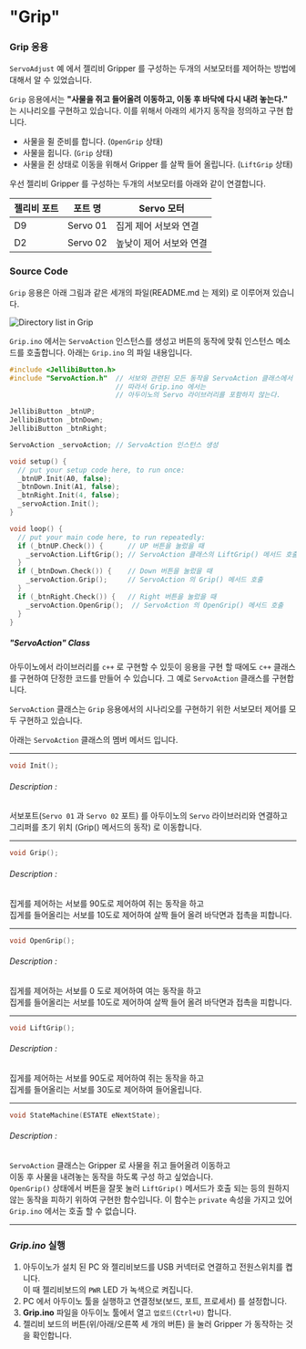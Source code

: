 # "Grip"



### Grip 응용

`ServoAdjust` 예 에서 젤리비 Gripper 를 구성하는 두개의 서보모터를 제어하는 방법에 대해서 알 수 있었습니다. 

`Grip` 응용에서는 **"사물을 쥐고 들어올려 이동하고, 이동 후 바닥에 다시 내려 놓는다."** 는 시나리오를 구현하고 있습니다.  이를 위해서 아래의 세가지 동작을 정의하고 구현 합니다.

- 사물을 쥘 준비를 합니다.  (`OpenGrip` 상태)
- 사물을 쥡니다. (`Grip` 상태)
- 사물을 쥔 상태로 이동을 위해서  Gripper 를 살짝 들어 올립니다. (`LiftGrip` 상태)

우선 젤리비 Gripper 를 구성하는 두개의 서보모터를 아래와 같이 연결합니다. 

| 젤리비 포트 | 포트 명  | Servo 모터              |
| ----------- | -------- | ----------------------- |
| D9          | Servo 01 | 집게 제어 서보와 연결   |
| D2          | Servo 02 | 높낮이 제어 서보와 연결 |

### Source Code

`Grip` 응용은 아래 그림과 같은 세개의 파일(README.md 는 제외) 로 이루어져 있습니다.

![Directory list in Grip](http://www.robotnmore.com/matthew/servo/grip_dir.png)

`Grip.ino` 에서는 `ServoAction` 인스턴스를 생성고 버튼의 동작에 맞춰 인스턴스 메소드를 호출합니다.  아래는 `Grip.ino` 의 파일 내용입니다. 

``` c++
#include <JellibiButton.h> 
#include "ServoAction.h"  // 서보와 관련된 모든 동작을 ServoAction 클래스에서 구현
                          // 따라서 Grip.ino 에서는  
                          // 아두이노의 Servo 라이브러리를 포함하지 않는다.

JellibiButton _btnUP;
JellibiButton _btnDown;
JellibiButton _btnRight;

ServoAction _servoAction; // ServoAction 인스턴스 생성 

void setup() {
  // put your setup code here, to run once:
  _btnUP.Init(A0, false); 
  _btnDown.Init(A1, false);
  _btnRight.Init(4, false);
  _servoAction.Init();     
}

void loop() {
  // put your main code here, to run repeatedly:
  if (_btnUP.Check()) {      // UP 버튼을 눌렀을 때 
    _servoAction.LiftGrip(); // ServoAction 클래스의 LiftGrip() 메서드 호출
  }
  if (_btnDown.Check()) {    // Down 버튼을 눌렀을 때 
    _servoAction.Grip();     // ServoAction 의 Grip() 메서드 호출
  }
  if (_btnRight.Check()) {   // Right 버튼을 눌렀을 때 
    _servoAction.OpenGrip();  // ServoAction 의 OpenGrip() 메서드 호출 
  }
}
```



##### "ServoAction" Class

아두이노에서 라이브러리를 `c++` 로 구현할 수 있듯이 응용을 구현 할 때에도  `c++` 클래스를 구현하여 단정한 코드를 만들어 수 있습니다. 그 예로 `ServoAction` 클래스를 구현합니다. 

`ServoAction` 클래스는 `Grip` 응용에서의 시나리오를 구현하기 위한 서보모터 제어를 모두 구현하고 있습니다.    

아래는 `ServoAction` 클래스의 멤버 메서드 입니다. 

---

``` c++ 
void Init();
```

###### Description : 

서보포트(`Servo 01` 과 `Servo 02` 포트) 를 아두이노의 `Servo` 라이브러리와 연결하고 그리퍼를 초기 위치 (Grip() 메서드의 동작) 로 이동합니다.

---

``` c++
void Grip();
```

###### Description : 

집게를 제어하는 서보를 90도로 제어하여 쥐는 동작을 하고   
집게를 들어올리는 서보를 10도로 제어하여 살짝 들어 올려 바닥면과 접촉을 피합니다.

---

``` c++
void OpenGrip();
```

###### Description :

집게를 제어하는 서보를 0 도로 제어하여 여는 동작을 하고   
집게를 들어올리는 서보를 10도로 제어하여 살짝 들어 올려 바닥면과 접촉을 피합니다.

---

``` c++
void LiftGrip();
```

###### Description : 

집게를 제어하는 서보를 90도로 제어하여 쥐는 동작을 하고  
집게를 들어올리는 서보를 30도로 제어하여 들어올립니다. 

---

``` c++
void StateMachine(ESTATE eNextState); 
```

###### Description : 

`ServoAction` 클래스는 Gripper 로 사물을 쥐고 들어올려 이동하고   
이동 후 사물을 내려놓는 동작을 하도록 구성 하고 싶었습니다.    
`OpenGrip()` 상태에서 버튼을 잘못 눌러 `LiftGrip()` 메서드가 호출 되는 등의 원하지 않는 동작을  피하기 위하여 구현한 함수입니다.  이 함수는 `private` 속성을 가지고 있어 `Grip.ino` 에서는 호출 할 수 없습니다. 

---



### _Grip.ino_ 실행 

1. 아두이노가 설치 된 PC 와 젤리비보드를 USB 커넥터로 연결하고 전원스위치를 켭니다.  
   이 때 젤리비보드의 `PWR` LED 가 녹색으로 켜집니다. 
2. PC 에서 아두이노 툴을 실행하고 연결정보(보드, 포트, 프로세서) 를 설정합니다.
3. **Grip.ino** 파일을 아두이노 툴에서 열고 `업로드(Ctrl+U)` 합니다.
4. 젤리비 보드의 버튼(위/아래/오른쪽 세 개의 버튼) 을 눌러 Gripper 가 동작하는 것을 확인합니다. 